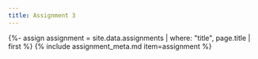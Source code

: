 ```yaml
---
title: Assignment 3
---
```


{%- assign assignment = site.data.assignments | where: "title", page.title | first %}
{% include assignment_meta.md item=assignment %}
